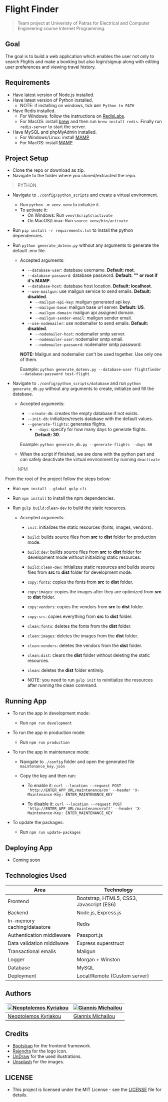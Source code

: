 # Flight Finder

> Team project at Univeristy of Patras for Electrical and Computer Engineering course Internet Programming.

## Goal

The goal is to build a web application which enables the user not only to search Flights and make a booking but also login/signup along with editing user preferences and viewing travel history.

## Requirements

- Have latest version of Node.js installed.
- Have latest version of Python installed.
  - NOTE: if installing on windows, tick `Add Python to PATH`
- Have Redis installed.
  - For Windows: follow the instructions on [RedisLabs](https://redislabs.com/blog/redis-on-windows-10/).
  - For MacOS: install [brew](https://brew.sh/) and then run `brew install redis`. Finally run `redis-server` to start the server.
- Have MySQL and phpMyAdmin installed.
  - For Windows/Linux: install [MAMP](https://downloads.mamp.info/MAMP-PRO-WINDOWS/releases/4.1.1/MAMP_MAMP_PRO_4.1.1.exe)
  - For MacOS: install [MAMP](https://downloads.mamp.info/MAMP-PRO/releases/5.7/MAMP_MAMP_PRO_5.7.pkg)

## Project Setup

- Clone the repo or download as zip.
- Navigate to the folder where you cloned/extracted the repo.

> PYTHON

- Navigate to `./config/python_scripts` and create a virtual environment.
  - Run `python -m venv venv` to initialize it.
  - To activate it:
    - On Windows: Run `venv\Scripts\activate`
    - On MacOS/Linux: Run `source venv/bin/activate`
- Run `pip install -r requirements.txt` to install the python dependencies.
- Run `python generate_dotenv.py` without any arguments to generate the default .env file.

  - Accepted arguments:

    - `--database-user`: database username. **Default: root**.
    - `--database-password`: database password. **Default: "" or root if it's MAMP**.
    - `--database-host`: database host location. **Default: localhost**.
    - `--use-mailgun`: use mailgun service to send emails. **Default: disabled**.
      - `--mailgun-api-key`: mailgun generated api key.
      - `--mailgun-base`: mailgun base url server. **Default: US**.
      - `--mailgun-domain`: mailgun api assigned domain.
      - `--mailgun-sender-email`: mailgun sender email.
    - `--use-nodemailer`: use nodemailer to send emails. **Default: disabled**.
      - `--nodemailer-host`: nodemailer smtp server.
      - `--nodemailer-user`: nodemailer smtp email.
      - `--nodemailer-password`: nodemailer smtp password.

    **NOTE:** Mailgun and nodemailer can't be used together. Use only one of them.

    Example: `python generate_dotenv.py --database-user flightfinder --database-password test-flight`

- Navigate to `./config/python_scripts/database` and run `python generate_db.py` without any arguments to create, initialize and fill the database.

  - Accepted arguments:

    - `--create-db`: creates the empty database if not exists.
    - `--init-db`: initializes/resets database with the default values.
    - `--generate-flights`: generates flights.
      - `--days`: specify for how many days to generate flights. **Default: 30**.

    Example: `python generate_db.py --generate-flights --days 60`

  - When the script if finished, we are done with the python part and can safely deactivate the virtual environment by running `deactivate`

> NPM

From the root of the project follow the steps below:

- Run `npm install --global gulp-cli`
- Run `npm install` to install the npm dependencies.
- Run `gulp build:dlean-dev` to build the static resources.

  - Accepted arguments:

    - `init`: initializes the static resources (fonts, images, vendors).
    - `build`: builds source files from **src** to **dist** folder for production mode.
    - `build:dev`: builds source files from **src** to **dist** folder for development mode without initializing static resources.
    - `build:clean-dev`: initializes static resources and builds source files from **src** to **dist** folder for development mode.
    - `copy:fonts`: copies the fonts from **src** to **dist** folder.
    - `copy:images`: copies the images after they are optimized from **src** to **dist** folder.
    - `copy:vendors`: copies the vendors from **src** to **dist** folder.
    - `copy:src`: copies everything from **src** to **dist** folder.
    - `clean:fonts`: deletes the fonts from the **dist** folder.
    - `clean:images`: deletes the images from the **dist** folder.
    - `clean:vendors`: deletes the vendors from the **dist** folder.
    - `clean:dist`: clears the **dist** folder without deleting the static resources.
    - `clean`: deletes the **dist** folder entirely.

    - NOTE: you need to run `gulp init` to reinitialize the resources after running the clean command.

## Running App

- To run the app in development mode:

  - Run `npm run development`

- To run the app in production mode:

  - Run `npm run production`

- To run the app in maintenance mode:

  - Navigate to `./config` folder and open the generated file `maintenance_key.json`
  - Copy the key and then run:

    - To enable it: `curl --location --request POST 'http://ENTER_APP_URL/maintenance/on' --header 'X-Maintenance-Key: ENTER_MAINTENANCE_KEY`

    - To disable it: `curl --location --request POST 'http://ENTER_APP_URL/maintenance/off' --header 'X-Maintenance-Key: ENTER_MAINTENANCE_KEY`

- To update the packages:

  - Run `npm run update-packages`

## Deploying App

- Coming soon

## Technologies Used

| Area                        | Technology                               |
| --------------------------- | ---------------------------------------- |
| Frontend                    | Bootstrap, HTML5, CSS3, Javascript (ES6) |
| Backend                     | Node.js, Express.js                      |
| In-memory caching/datastore | Redis                                    |
| Authentication middleware   | Passport.js                              |
| Data validation middlware   | Express superstruct                      |
| Transactional emails        | Mailgun                                  |
| Logger                      | Morgan + Winston                         |
| Database                    | MySQL                                    |
| Deployment                  | Local/Remote (Custom server)             |

## Authors

| [![Neoptolemos Kyriakou](https://avatars2.githubusercontent.com/u/23358296?v=3&s=70)](https://github.com/STiXzoOR) | [![Giannis Michailou](https://avatars0.githubusercontent.com/u/61234053?v=4&s=70)](https://github.com/giannismich) |
| ------------------------------------------------------------------------------------------------------------------ | ------------------------------------------------------------------------------------------------------------------ |
| [Neoptolemos Kyriakou](https://github.com/STiXzoOR)                                                                | [Giannis Michailou](https://github.com/giannismich)                                                                |

## Credits

- [Bootstrap](https://getbootstrap.com/) for the frontend framework.
- [Rajendra](https://www.behance.net/gallery/1041969/FlightFinder-Logo-Design) for the logo icon.
- [UnDraw](https://undraw.co/) for the used illustrations.
- [Unsplash](https://unsplash.com/) for the images.

## LICENSE

- This project is licensed under the MIT License - see the [LICENSE](https://github.com/STiXzoOR/up-flightfinder-v2/blob/master/LICENSE) file for details.
